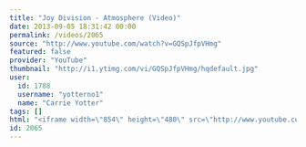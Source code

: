 ```yaml
---
title: "Joy Division - Atmosphere (Video)"
date: 2013-09-05 18:31:42 00:00
permalink: /videos/2065
source: "http://www.youtube.com/watch?v=GQSpJfpVHmg"
featured: false
provider: "YouTube"
thumbnail: "http://i1.ytimg.com/vi/GQSpJfpVHmg/hqdefault.jpg"
user:
  id: 1788
  username: "yotterno1"
  name: "Carrie Yotter"
tags: []
html: "<iframe width=\"854\" height=\"480\" src=\"http://www.youtube.com/embed/GQSpJfpVHmg?wmode=transparent&feature=oembed\" frameborder=\"0\" allowfullscreen></iframe>"
id: 2065
---
```


